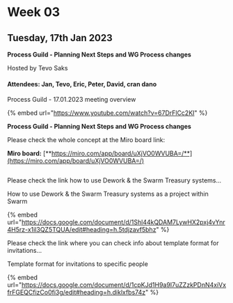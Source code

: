 # Week 03

## Tuesday, 17th Jan 2023

**Process Guild - Planning Next Steps and WG Process changes**

Hosted by Tevo Saks

#### Attendees: Jan, Tevo, Eric, Peter, David, cran dano

Process Guild - 17.01.2023 meeting overview

{% embed url="https://www.youtube.com/watch?v=67DrFlCc2KI" %}

**Process Guild - Planning Next Steps and WG Process changes**

Please check the whole concept at the Miro board link:

**Miro board:** [**https://miro.com/app/board/uXjVO0WVUBA=/**](https://miro.com/app/board/uXjVO0WVUBA=/)

<figure><img src="../../.gitbook/assets/1.png" alt=""><figcaption></figcaption></figure>

Please check the link how to use Dework & the Swarm Treasury systems...

How to use Dework & the Swarm Treasury systems as a project within Swarm

{% embed url="https://docs.google.com/document/d/1Shl44kQDAM7LywHX2pxj4vYnr4H5rz-x1il3QZ5TQUA/edit#heading=h.5tdjzavf5bhz" %}

Please check the link where you can check info about template format for invitations...

Template format for invitations to specific people

{% embed url="https://docs.google.com/document/d/1cpKJd1H9a9I7uZZzkPDnN4xiVxfrFGEQCfizCo0fi3g/edit#heading=h.diklxfbs74z" %}



